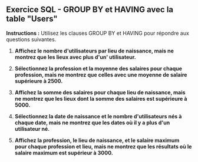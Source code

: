 ## Exercice SQL - GROUP BY et HAVING avec la table "Users"

**Instructions :** Utilisez les clauses GROUP BY et HAVING pour répondre aux questions suivantes.

1. **Affichez le nombre d'utilisateurs par lieu de naissance, mais ne montrez que les lieux avec plus d'un' utilisateur.**

2. **Sélectionnez la profession et la moyenne des salaires pour chaque profession, mais ne montrez que celles avec une moyenne de salaire supérieure à 2500.**

3. **Affichez la somme des salaires pour chaque lieu de naissance, mais ne montrez que les lieux dont la somme des salaires est supérieure à 5000.**

4. **Sélectionnez la date de naissance et le nombre d'utilisateurs nés à chaque date, mais ne montrez que les dates où il y a plus d'un utilisateur né.**

5. **Affichez la profession, le lieu de naissance, et le salaire maximum pour chaque profession et lieu, mais ne montrez que les résultats où le salaire maximum est supérieur à 3000.**